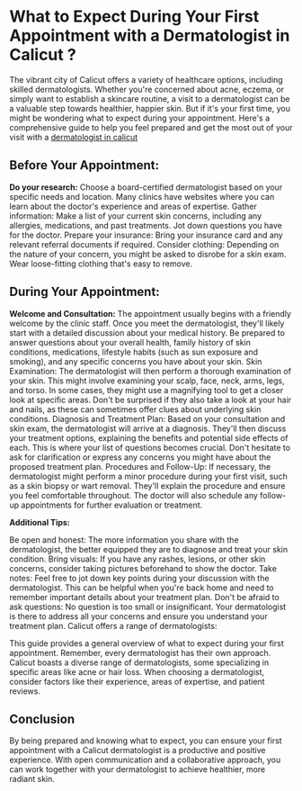 <h1>What to Expect During Your First Appointment with a Dermatologist in Calicut ? </h1>

<p></p>The vibrant city of Calicut offers a variety of healthcare options, including skilled dermatologists. Whether you're concerned about acne, eczema, or simply want to establish a skincare routine, a visit to a dermatologist can be a valuable step towards healthier, happier skin. But if it's your first time, you might be wondering what to expect during your appointment. Here's a comprehensive guide to help you feel prepared and get the most out of your visit with a <a href="https://www.aluer.in/">dermatologist in calicut</a></p>

<h2>Before Your Appointment:</h2>

<b>Do your research:</b> Choose a board-certified dermatologist based on your specific needs and location. Many clinics have websites where you can learn about the doctor's experience and areas of expertise.
Gather information: Make a list of your current skin concerns, including any allergies, medications, and past treatments. Jot down questions you have for the doctor.
Prepare your insurance: Bring your insurance card and any relevant referral documents if required.
Consider clothing: Depending on the nature of your concern, you might be asked to disrobe for a skin exam. Wear loose-fitting clothing that's easy to remove.

<h2>During Your Appointment:</h2>

<b>Welcome and Consultation:</b> The appointment usually begins with a friendly welcome by the clinic staff. Once you meet the dermatologist, they'll likely start with a detailed discussion about your medical history. Be prepared to answer questions about your overall health, family history of skin conditions, medications, lifestyle habits (such as sun exposure and smoking), and any specific concerns you have about your skin.
Skin Examination: The dermatologist will then perform a thorough examination of your skin. This might involve examining your scalp, face, neck, arms, legs, and torso. In some cases, they might use a magnifying tool to get a closer look at specific areas. Don't be surprised if they also take a look at your hair and nails, as these can sometimes offer clues about underlying skin conditions.
Diagnosis and Treatment Plan: Based on your consultation and skin exam, the dermatologist will arrive at a diagnosis. They'll then discuss your treatment options, explaining the benefits and potential side effects of each. This is where your list of questions becomes crucial. Don't hesitate to ask for clarification or express any concerns you might have about the proposed treatment plan.
Procedures and Follow-Up: If necessary, the dermatologist might perform a minor procedure during your first visit, such as a skin biopsy or wart removal. They'll explain the procedure and ensure you feel comfortable throughout. The doctor will also schedule any follow-up appointments for further evaluation or treatment.

<b>Additional Tips:</b>

Be open and honest: The more information you share with the dermatologist, the better equipped they are to diagnose and treat your skin condition.
Bring visuals: If you have any rashes, lesions, or other skin concerns, consider taking pictures beforehand to show the doctor.
Take notes: Feel free to jot down key points during your discussion with the dermatologist. This can be helpful when you're back home and need to remember important details about your treatment plan.
Don't be afraid to ask questions: No question is too small or insignificant. Your dermatologist is there to address all your concerns and ensure you understand your treatment plan.
Calicut offers a range of  dermatologists:

This guide provides a general overview of what to expect during your first appointment.  Remember, every dermatologist has their own approach.  Calicut boasts a diverse range of dermatologists, some specializing in specific areas like acne or hair loss.  When choosing a dermatologist, consider factors like their experience, areas of expertise, and patient reviews.

<h2>Conclusion</h2>

By being prepared and knowing what to expect, you can ensure your first appointment with a Calicut dermatologist is a productive and positive experience. With open communication and a collaborative approach, you can work together with your dermatologist to achieve healthier, more radiant skin.
